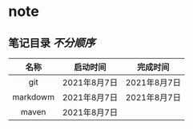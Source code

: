 # note

## 笔记目录 *不分顺序*  
|名称|启动时间|完成时间|
|:----:|:----:|:----:|
|git|2021年8月7日|2021年8月7日|
|markdowm|2021年8月7日|2021年8月7日|
|maven|2021年8月7日||

